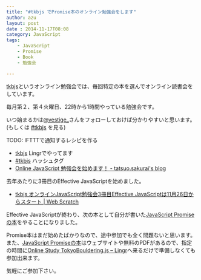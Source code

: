 ```yaml
---
title: "#tkbjs でPromise本のオンライン勉強会をします"
author: azu
layout: post
date : 2014-11-17T08:08
category: JavaScript
tags:
    - JavaScript
    - Promise
    - Book
    - 勉強会

---
```


[tkbjs][]というオンライン勉強会では、毎回特定の本を選んでオンライン読書会をしています。

毎月第２、第４火曜日、22時から1時間やっている勉強会です。

いつ始まるかは[@vestige\_](https://twitter.com/vestige_ "@vestige_")さんをフォローしておけば分かりやすいと思います。(もしくは [#tkbjs][] を見る)

TODO: IFTTTで通知するレシピを作る

- [tkbjs][] Lingrでやってます
- [#tkbjs][] ハッシュタグ
- [Online JavaScript 勉強会を始めます！ - tatsuo.sakurai&#39;s blog](http://t2os.hatenablog.com/entry/20100708/1278561934 "Online JavaScript 勉強会を始めます！ - tatsuo.sakurai&#39;s blog")

去年あたりに3冊目のEffective JavaScriptを始めました。

- [tkbjs オンラインJavaScript勉強会3冊目Effective JavaScriptは11月26日からスタート | Web Scratch](http://efcl.info/2013/1126/res3486/ "tkbjs オンラインJavaScript勉強会3冊目Effective JavaScriptは11月26日からスタート | Web Scratch")

Effective JavaScriptが終わり、次の本として自分が書いた[JavaScript Promiseの本](http://azu.github.io/promises-book/ "JavaScript Promiseの本")をやることになりました。

Promise本はまだ始めたばかりなので、途中参加でも全く問題ないと思います。
また、[JavaScript Promiseの本](http://azu.github.io/promises-book/ "JavaScript Promiseの本")はウェブサイトや無料のPDFがあるので、指定の時間に[Online Study TokyoBouldering.js – Lingr](http://lingr.com/room/tkbjs "Online Study TokyoBouldering.js – Lingr")へ来るだけで準備しなくても参加出来ます。

気軽にご参加下さい。

[tkbjs]: http://lingr.com/room/tkbjs "Online Study TokyoBouldering.js"
[#tkbjs]: https://twitter.com/search?q=%23tkbjs "#tkbjs"